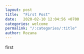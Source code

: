 ```yaml
---
layout: post
title:  "First Post"
date:   2020-02-10 12:04:56 +0700
categories: welcome
permalink: "/:categories/:title"
author: Rozana
---
```


first